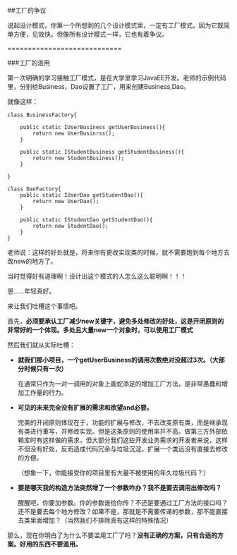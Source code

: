 ##工厂的争议

说起设计模式，你第一个所想到的几个设计模式里，一定有工厂模式。因为它既简单方便，见效快。但像所有设计模式一样，它也有着争议。

============================

###工厂的滥用

第一次明确的学习接触工厂模式，是在大学里学习JavaEE开发。老师的示例代码里，分别给Business，Dao设置了工厂，用来创建Business,Dao。

就像这样：

	class BusinessFactory{

		public static IUserBusiness getUserBusiness(){
			return new UserBusinrss();
		}

		public static IStudentBusiness getStudentBusiness(){
			return new StudentBusiness();
		}

	}

	class DaoFactory{
		public static IUserDao getStudentDao(){
			return new UserDao();
		}

		public static IStudentDao getStudentDao(){
			return new StudentDao();
		}
	}
	
老师说：这样的好处就是，将来你有更改实现类的时候，就不需要跑到每个地方去改new的地方了。

当时觉得好有道理啊！设计出这个模式的人怎么这么聪明啊！！！

恩……年轻真好。

来让我们吐槽这个事情吧。

首先，**必须要承认工厂减少new关键字，避免多处修改的好处，这是开闭原则的非常好的一个体现。多处且大量new一个对象时，可以使用工厂模式**

然后我们就从实际吐槽：

- **就我们那小项目，一个getUserBusiness的调用次数绝对没超过3次。（大部分时候只有一次）**

	在通常只作为一对一调用的对象上画蛇添足的增加工厂方法，是非常愚蠢和增加工作量的行为。

- **可见的未来完全没有扩展的需求和欲望and必要。**

	完美的开闭原则体现在于，功能的扩展与修改，不去改变原有类，而是继承现有类进行重写，并修改实现。但是这条原则的使用率并不高。做第三方外部依赖库时有这样做的需求，但大部分我们这些开发业务需求的开发者来说，这样不但没有好处，反而造成代码冗余与垃圾沉淀。扩展一个类远没有直接去修改的方便。
	
	（想象一下，你能接受你的项目里有大量不被使用的年久垃圾代码？）
	
- **要是哪天我的构造方法突然增了一个参数咋办？我不是要去调用出修改吗？**

	醒醒吧，你要加参数。你的参数谁给你传？不还是要通过工厂方法的接口吗？还不是要去每个地方修改？如果不是，那就是不需要传递的参数，那不能直接去类里面增加？（当然我们不排除真有这样的特殊情况）
	


那么，现在你明白了为什么不要滥用工厂了吗？**没有正确的方案，只有合适的方案。好用的东西不要滥用。**

	
	



	
	
	
	


